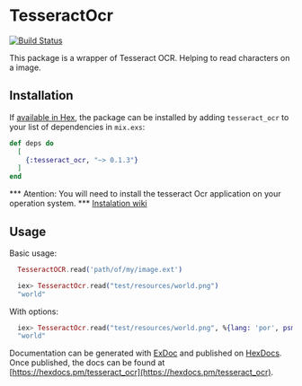 # TesseractOcr

[![Build Status](https://api.travis-ci.org/dannnylo/tesseract-ocr-elixir.svg)](https://travis-ci.org/dannnylo/tesseract-ocr-elixir)

This package is a wrapper of Tesseract OCR. Helping to read characters on a image.

## Installation

If [available in Hex](https://hex.pm/docs/publish), the package can be installed
by adding `tesseract_ocr` to your list of dependencies in `mix.exs`:

```elixir
def deps do
  [
    {:tesseract_ocr, "~> 0.1.3"}
  ]
end
```

*** Atention: You will need to install the tesseract Ocr application on your operation system. ***
[Instalation wiki](https://github.com/tesseract-ocr/tesseract/wiki)

## Usage
Basic usage:

```elixir
  TesseractOCR.read('path/of/my/image.ext')
```

```elixir
  iex> TesseractOcr.read("test/resources/world.png")
  "world"
```

With options:

```elixir
  iex> TesseractOcr.read("test/resources/world.png", %{lang: 'por', psm: 7, oem: 1})
  "world"
```


Documentation can be generated with [ExDoc](https://github.com/elixir-lang/ex_doc)
and published on [HexDocs](https://hexdocs.pm). Once published, the docs can
be found at [https://hexdocs.pm/tesseract_ocr](https://hexdocs.pm/tesseract_ocr).
